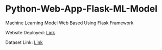 # Python-Web-App-Flask-ML-Model
Machine Learning Model Web Based Using Flask Framework

Website Deployed: <a href = "">Link</a>

Dataset Link:     <a href = "https://www.kaggle.com/aariyan101/usa-housingcsv">Link</a>
